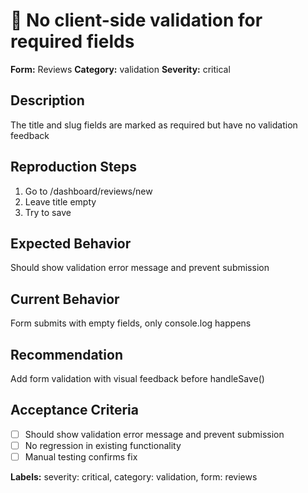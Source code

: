 # 🔴 No client-side validation for required fields

**Form:** Reviews
**Category:** validation
**Severity:** critical

## Description
The title and slug fields are marked as required but have no validation feedback

## Reproduction Steps
1. Go to /dashboard/reviews/new
2. Leave title empty
3. Try to save

## Expected Behavior
Should show validation error message and prevent submission

## Current Behavior
Form submits with empty fields, only console.log happens

## Recommendation
Add form validation with visual feedback before handleSave()

## Acceptance Criteria
- [ ] Should show validation error message and prevent submission
- [ ] No regression in existing functionality
- [ ] Manual testing confirms fix

**Labels:** severity: critical, category: validation, form: reviews